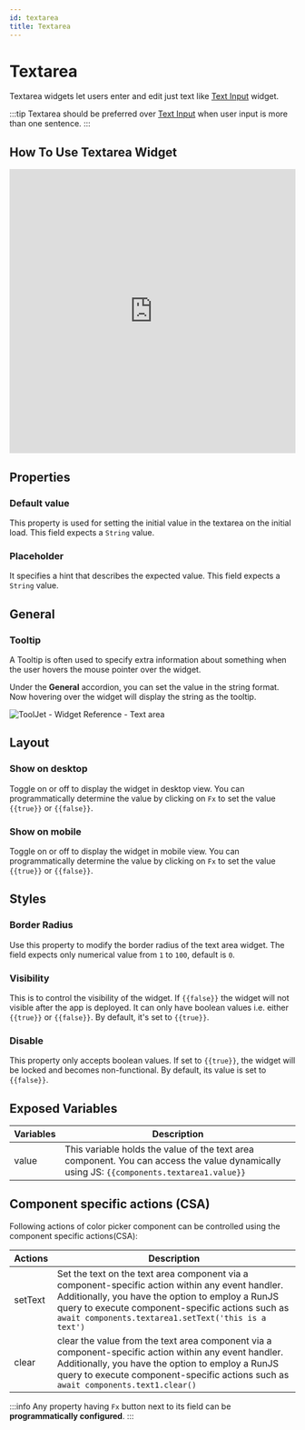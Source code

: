 ```yaml
---
id: textarea
title: Textarea
---
```

# Textarea

Textarea widgets let users enter and edit just text like [Text Input](/docs/widgets/text-input) widget.

:::tip
Textarea should be preferred over [Text Input](/docs/widgets/text-input) when user input is more than one sentence.
:::

## How To Use Textarea Widget

<iframe height="500" src="https://www.youtube.com/embed/ja66x6DeZxk" title="Textarea Widget" frameborder="0" allowfullscreen width="100%"></iframe>

## Properties

### Default value

This property is used for setting the initial value in the textarea on the initial load. This field expects a `String` value.

### Placeholder

It specifies a hint that describes the expected value. This field expects a `String` value.

## General
### Tooltip

A Tooltip is often used to specify extra information about something when the user hovers the mouse pointer over the widget.

Under the <b>General</b> accordion, you can set the value in the string format. Now hovering over the widget will display the string as the tooltip.

<div style={{textAlign: 'center'}}>

<img className="screenshot-full" src="/img/tooltip.png" alt="ToolJet - Widget Reference - Text area" />

</div>

## Layout

### Show on desktop

Toggle on or off to display the widget in desktop view. You can programmatically determine the value by clicking on `Fx` to set the value `{{true}}` or `{{false}}`.
### Show on mobile

Toggle on or off to display the widget in mobile view. You can programmatically determine the value by clicking on `Fx` to set the value `{{true}}` or `{{false}}`.

## Styles

### Border Radius

Use this property to modify the border radius of the text area widget. The field expects only numerical value from `1` to `100`, default is `0`. 
### Visibility

This is to control the visibility of the widget. If `{{false}}` the widget will not visible after the app is deployed. It can only have boolean values i.e. either `{{true}}` or `{{false}}`. By default, it's set to `{{true}}`.
### Disable

This property only accepts boolean values. If set to `{{true}}`, the widget will be locked and becomes non-functional. By default, its value is set to `{{false}}`.


## Exposed Variables

| Variables    | Description |
| ----------- | ----------- |
| value | This variable holds the value of the text area component. You can access the value dynamically using JS: `{{components.textarea1.value}}`|

## Component specific actions (CSA)

Following actions of color picker component can be controlled using the component specific actions(CSA):

| Actions     | Description |
| ----------- | ----------- |
| setText | Set the text on the text area component via a component-specific action within any event handler. Additionally, you have the option to employ a RunJS query to execute component-specific actions such as `await components.textarea1.setText('this is a text')` |
| clear | clear the value from the text area component via a component-specific action within any event handler. Additionally, you have the option to employ a RunJS query to execute component-specific actions such as `await components.text1.clear()` |

:::info
Any property having `Fx` button next to its field can be **programmatically configured**.
:::